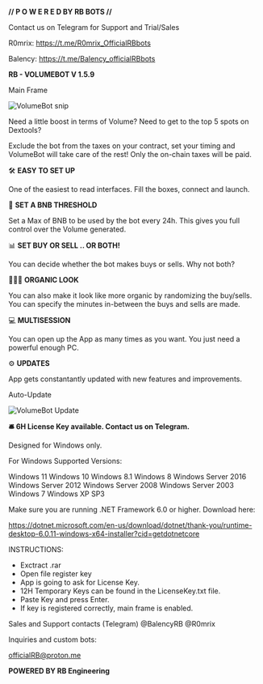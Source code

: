 **// P O W E R E D  BY  RB  BOTS //**


Contact us on Telegram for Support and Trial/Sales

R0mrix: https://t.me/R0mrix_OfficialRBbots

Balency: https://t.me/Balency_officialRBbots


**RB - VOLUMEBOT V 1.5.9**

Main Frame

![VolumeBot snip](https://user-images.githubusercontent.com/119699472/205367395-ff916c30-394d-4f23-a2d3-3791021c0b76.PNG)


Need a little boost in terms of Volume?
Need to get to the top 5 spots on Dextools?

Exclude the bot from the taxes on your contract, set your timing and VolumeBot will take care of the rest!
Only the on-chain taxes will be paid.

🛠 **EASY TO SET UP**

One of the easiest to read interfaces. Fill the boxes, connect and launch.

📍 **SET A BNB THRESHOLD**

Set a Max of BNB to be used by the bot every 24h. This gives you full control over the Volume generated.


📊 **SET BUY OR SELL .. OR BOTH!**

You can decide whether the bot makes buys or sells. Why not both?

💁🏻‍♂️ **ORGANIC LOOK**

You can also make it look like more organic by randomizing the buy/sells.
You can specify the minutes in-between the buys and sells are made.


💻 **MULTISESSION**

You can open up the App as many times as you want. You just need a powerful enough PC.

⚙️ **UPDATES**

App gets constantantly updated with new features and improvements.



Auto-Update

![VolumeBot Update](https://user-images.githubusercontent.com/119699472/205367601-519d070b-92ad-4fe5-a993-85fd336fc837.PNG)


**🛎 6H License Key available. Contact us on Telegram.**

Designed for Windows only.

For Windows
Supported Versions:

Windows 11
Windows 10
Windows 8.1
Windows 8
Windows Server 2016
Windows Server 2012
Windows Server 2008
Windows Server 2003
Windows 7
Windows XP SP3

Make sure you are running .NET Framework 6.0 or higher. 
Download here:

https://dotnet.microsoft.com/en-us/download/dotnet/thank-you/runtime-desktop-6.0.11-windows-x64-installer?cid=getdotnetcore

INSTRUCTIONS:

- Exctract .rar
- Open file register key
- App is going to ask for License Key.
- 12H Temporary Keys can be found in the LicenseKey.txt file.
- Paste Key and press Enter.
- If key is registered correctly, main frame is enabled.

Sales and Support contacts (Telegram)
@BalencyRB
@R0mrix

Inquiries and custom bots:

officialRB@proton.me

**POWERED BY RB Engineering**

